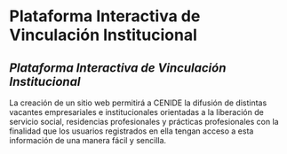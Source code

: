 # Plataforma Interactiva de Vinculación Institucional 
## _Plataforma Interactiva de Vinculación Institucional_
La creación de un sitio web permitirá a CENIDE la difusión de distintas vacantes empresariales e institucionales orientadas a la liberación de servicio social, residencias profesionales y prácticas profesionales con la finalidad que los usuarios registrados en ella tengan acceso a esta información de una manera fácil y sencilla. 
